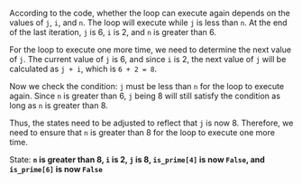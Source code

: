 According to the code, whether the loop can execute again depends on the values of `j`, `i`, and `n`. The loop will execute while `j` is less than `n`. At the end of the last iteration, `j` is 6, `i` is 2, and `n` is greater than 6. 

For the loop to execute one more time, we need to determine the next value of `j`. The current value of `j` is 6, and since `i` is 2, the next value of `j` will be calculated as `j + i`, which is `6 + 2 = 8`. 

Now we check the condition: `j` must be less than `n` for the loop to execute again. Since `n` is greater than 6, `j` being 8 will still satisfy the condition as long as `n` is greater than 8.

Thus, the states need to be adjusted to reflect that `j` is now 8. Therefore, we need to ensure that `n` is greater than 8 for the loop to execute one more time.

State: **`n` is greater than 8, `i` is 2, `j` is 8, `is_prime[4]` is now `False`, and `is_prime[6]` is now `False`**